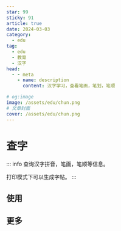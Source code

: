 ```yaml
---
star: 99
sticky: 91
article: true
date: 2024-03-03
category:
  - edu
tag:
  - edu
  - 教育
  - 汉字
head:
  - - meta
    - name: description
      content: 汉字学习，查看笔画，笔划，笔顺

# og:image
image: /assets/edu/chun.png
# 文章封面
cover: /assets/edu/chun.png
---
```


# 查字

::: info
查询汉字拼音，笔画，笔顺等信息。

打印模式下可以生成字帖。
:::

## 使用

<Chazi />

## 更多

<VPCard
  title="一年级语文下册识字"
  desc="一年级语文下册生字学习，可打印字贴"
  link="./xiaoxue-yuwen-1-xia.html"
/>

<VPCard
  title="一年级语文下册识字卡片"
  desc="一年级语文下册生字学习，可打印识字卡片"
  link="./xiaoxue-yuwen-1-xia-hanzi-kapian.html"
/>

<VPCard
  title="二年级语文上册识字"
  desc="二年级语文上册生字学习，可打印字帖"
  link="./xiaoxue-yuwen-2-shang.html"
/>

<VPCard
  title="二年级语文上册识字卡片"
  desc="二年级语文上册生字学习，可打印识字卡片"
  link="./xiaoxue-yuwen-2-shang-hanzi-kapian.html"
/>
